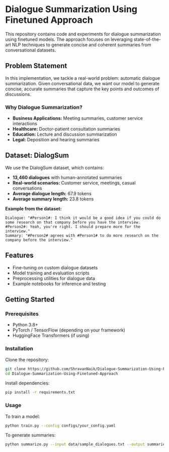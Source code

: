 # Dialogue Summarization Using Finetuned Approach

This repository contains code and experiments for dialogue summarization using finetuned models. The approach focuses on leveraging state-of-the-art NLP techniques to generate concise and coherent summaries from conversational datasets.

## Problem Statement

In this implementation, we tackle a real-world problem: automatic dialogue summarization. Given conversational data, we want our model to generate concise, accurate summaries that capture the key points and outcomes of discussions.

### Why Dialogue Summarization?

- **Business Applications:** Meeting summaries, customer service interactions
- **Healthcare:** Doctor-patient consultation summaries
- **Education:** Lecture and discussion summarization
- **Legal:** Deposition and hearing summaries

## Dataset: DialogSum

We use the DialogSum dataset, which contains:

- **13,460 dialogues** with human-annotated summaries
- **Real-world scenarios:** Customer service, meetings, casual conversations
- **Average dialogue length:** 67.9 tokens
- **Average summary length:** 23.8 tokens

**Example from the dataset:**

```
Dialogue: "#Person1#: I think it would be a good idea if you could do some research on that company before you have the interview. #Person2#: Yeah, you're right. I should prepare more for the interview."
Summary: "#Person2# agrees with #Person1# to do more research on the company before the interview."
```

## Features

- Fine-tuning on custom dialogue datasets
- Model training and evaluation scripts
- Preprocessing utilities for dialogue data
- Example notebooks for inference and testing

## Getting Started

### Prerequisites

- Python 3.8+
- PyTorch / TensorFlow (depending on your framework)
- HuggingFace Transformers (if using)

### Installation

Clone the repository:
```bash
git clone https://github.com/ShravanNaik/Dialogue-Summarization-Using-Finetuned-Approach.git
cd Dialogue-Summarization-Using-Finetuned-Approach
```

Install dependencies:
```bash
pip install -r requirements.txt
```

### Usage

To train a model:
```bash
python train.py --config configs/your_config.yaml
```

To generate summaries:
```bash
python summarize.py --input data/sample_dialogues.txt --output summaries.txt
```



